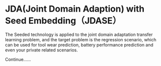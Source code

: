 # JDA(Joint Domain Adaption) with Seed Embedding（JDASE）
The Seeded technology is applied to the joint domain adaptation transfer learning problem, and the target problem is the regression scenario, which can be used for tool wear prediction, battery performance prediction and even your private related scenarios.

Continue......
